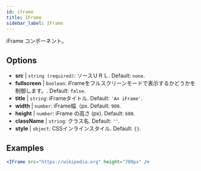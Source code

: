 ```yaml
---
id: iframe 
title: IFrame
sidebar_label: IFrame
---
```


iFrame コンポーネント。

## Options

* __src__ | `string (required)`: ソースＵＲＬ. Default: `none`.
* __fullscreen__ | `boolean`: iFrameをフルスクリーンモードで表示するかどうかを制御します。. Default: `false`.
* __title__ | `string`: iFrameタイトル. Default: `'An iFrame'`.
* __width__ | `number`: iFrame幅（px. Default: `900`.
* __height__ | `number`: iFrame の高さ (px). Default: `600`.
* __className__ | `string`: クラス名. Default: `''`.
* __style__ | `object`: CSSインラインスタイル. Default: `{}`.


## Examples

```jsx live
<IFrame src="https://wikipedia.org" height="700px" />
``` 

